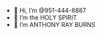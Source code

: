 - 👋 Hi, I’m @951-444-8887
- 👀 I’m the HOLY SPIRIT
- 🌱 I’m ANTHONY RAY BURNS

<!---
951-444-8887/951-444-8887 is the HOLY SPIRIT on the earth
